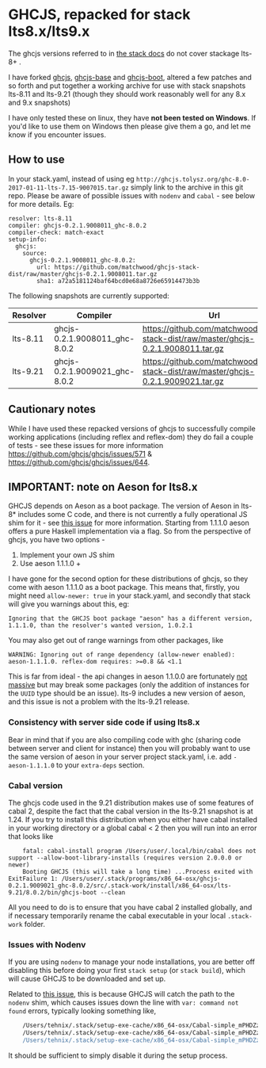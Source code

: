 # GHCJS, repacked for stack lts8.x/lts9.x

The ghcjs versions referred to in [the stack docs](https://docs.haskellstack.org/en/stable/ghcjs/) do not cover stackage lts-8+ .

I have forked [ghcjs](https://github.com/matchwood/ghcjs), [ghcjs-base](https://github.com/matchwood/ghcjs-base) and [ghcjs-boot](https://github.com/matchwood/ghcjs-boot), altered a few patches and so forth and put together a working archive for use with stack snapshots lts-8.11 and lts-9.21 (though they should work reasonably well for any 8.x and 9.x snapshots)

I have only tested these on linux, they have **not been tested on Windows**. If you'd like to use them on Windows then please give them a go, and let me know if you encounter issues.


## How to use
In your stack.yaml, instead of using eg `http://ghcjs.tolysz.org/ghc-8.0-2017-01-11-lts-7.15-9007015.tar.gz` simply link to the archive in this git repo. Please be aware of possible issues with `nodenv` and `cabal` - see below for more details.
Eg:

    resolver: lts-8.11
    compiler: ghcjs-0.2.1.9008011_ghc-8.0.2
    compiler-check: match-exact
    setup-info:
      ghcjs:
        source:
          ghcjs-0.2.1.9008011_ghc-8.0.2:
            url: https://github.com/matchwood/ghcjs-stack-dist/raw/master/ghcjs-0.2.1.9008011.tar.gz
            sha1: a72a5181124baf64bcd0e68a8726e65914473b3b


The following snapshots are currently supported:

| Resolver | Compiler | Url | sha1 |
| --- | --- | --- | --- |
| lts-8.11 | ghcjs-0.2.1.9008011_ghc-8.0.2 | https://github.com/matchwood/ghcjs-stack-dist/raw/master/ghcjs-0.2.1.9008011.tar.gz | a72a5181124baf64bcd0e68a8726e65914473b3b |
| lts-9.21 | ghcjs-0.2.1.9009021_ghc-8.0.2 | https://github.com/matchwood/ghcjs-stack-dist/raw/master/ghcjs-0.2.1.9009021.tar.gz | b1740c3c99e5039ac306702894cd6e58283f4d31 |

## Cautionary notes
While I have used these repacked versions of ghcjs to successfully compile working applications (including reflex and reflex-dom) they do fail a couple of tests - see these issues for more information https://github.com/ghcjs/ghcjs/issues/571 & https://github.com/ghcjs/ghcjs/issues/644.

## IMPORTANT: note on Aeson for lts8.x
GHCJS depends on Aeson as a boot package. The version of Aeson in lts-8* includes some C code, and there is not currently a fully operational JS shim for it - see [this issue](https://github.com/bos/aeson/issues/471) for more information. Starting from 1.1.1.0 aeson offers a pure Haskell implementation via a flag. So from the perspective of ghcjs, you have two options -
  1) Implement your own JS shim
  2) Use aeson 1.1.1.0 +

I have gone for the second option for these distributions of ghcjs, so they come with aeson 1.1.1.0 as a boot package. This means that, firstly, you might need `allow-newer: true` in your stack.yaml, and secondly that stack will give you warnings about this, eg:

    Ignoring that the GHCJS boot package "aeson" has a different version, 1.1.1.0, than the resolver's wanted version, 1.0.2.1

You may also get out of range warnings from other packages, like

    WARNING: Ignoring out of range dependency (allow-newer enabled): aeson-1.1.1.0. reflex-dom requires: >=0.8 && <1.1

This is far from ideal - the api changes in aeson 1.1.0.0 are fortunately [not massive](https://github.com/bos/aeson/blob/master/changelog.md) but may break some packages (only the addition of instances for the `UUID` type should be an issue). lts-9 includes a new version of aeson, and this issue is not a problem with the lts-9.21 release.

### Consistency with server side code if using lts8.x
Bear in mind that if you are also compiling code with ghc (sharing code between server and client for instance) then you will probably want to use the same version of aeson in your server project stack.yaml, i.e. add `- aeson-1.1.1.0` to your `extra-deps` section.

### Cabal version
The ghcjs code used in the 9.21 distribution makes use of some features of cabal 2, despite the fact that the cabal version in the lts-9.21 snapshot is at 1.24. If you try to install this distribution when you either have cabal installed in your working directory or a global cabal < 2 then you will run into an error that looks like 

```
    fatal: cabal-install program /Users/user/.local/bin/cabal does not support --allow-boot-library-installs (requires version 2.0.0.0 or newer)
    Booting GHCJS (this will take a long time) ...Process exited with ExitFailure 1: /Users/user/.stack/programs/x86_64-osx/ghcjs-0.2.1.9009021_ghc-8.0.2/src/.stack-work/install/x86_64-osx/lts-9.21/8.0.2/bin/ghcjs-boot --clean

```

All you need to do is to ensure that you have cabal 2 installed globally, and if necessary temporarily rename the cabal executable in your local `.stack-work` folder.

### Issues with Nodenv
If you are using `nodenv` to manage your node installations, you are better off disabling this before doing your first `stack setup` (or `stack build`), which will cause GHCJS to be downloaded and set up.

Related to [this issue](https://github.com/ghcjs/ghcjs/issues/398), this is because GHCJS will catch the path to the `nodenv` shim, which causes issues down the line with `var: command not found` errors, typically looking something like,

```bash
    /Users/tehnix/.stack/setup-exe-cache/x86_64-osx/Cabal-simple_mPHDZzAJ_1.24.2.0_ghcjs-0.2.1.9009021_ghc-8.0.2: line 40: var: command not found
    /Users/tehnix/.stack/setup-exe-cache/x86_64-osx/Cabal-simple_mPHDZzAJ_1.24.2.0_ghcjs-0.2.1.9009021_ghc-8.0.2: line 41: syntax error near unexpected token `h$RTSD_0'
    /Users/tehnix/.stack/setup-exe-cache/x86_64-osx/Cabal-simple_mPHDZzAJ_1.24.2.0_ghcjs-0.2.1.9009021_ghc-8.0.2: line 41: `function h$getReg(h$RTSD_0)'
```

It should be sufficient to simply disable it during the setup process.
